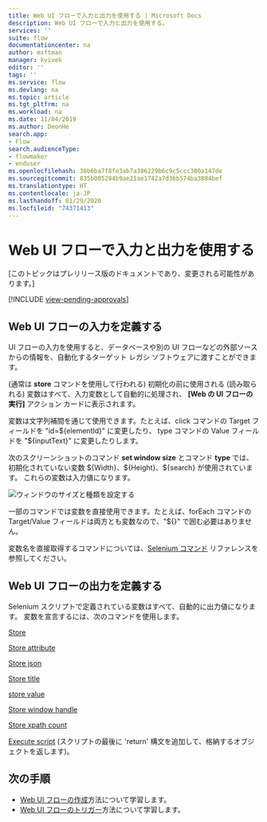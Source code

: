```yaml
---
title: Web UI フローで入力と出力を使用する | Microsoft Docs
description: Web UI フローで入力と出力を使用する。
services: ''
suite: flow
documentationcenter: na
author: msftman
manager: kvivek
editor: ''
tags: ''
ms.service: flow
ms.devlang: na
ms.topic: article
ms.tgt_pltfrm: na
ms.workload: na
ms.date: 11/04/2019
ms.author: DeonHe
search.app:
- Flow
search.audienceType:
- flowmaker
- enduser
ms.openlocfilehash: 38b6ba7f8fe3ab7a386229b6c9c5ccc300a147de
ms.sourcegitcommit: 835b005284b9ae21ae1742a7d36b574ba3884bef
ms.translationtype: HT
ms.contentlocale: ja-JP
ms.lasthandoff: 01/29/2020
ms.locfileid: "74371413"
---
```

# <a name="use-inputs-and-outputs-in-web-ui-flows"></a>Web UI フローで入力と出力を使用する

[このトピックはプレリリース版のドキュメントであり、変更される可能性があります。]

[!INCLUDE [view-pending-approvals](../includes/cc-rebrand.md)]

## <a name="define-inputs-for-a-web-ui-flow"></a>Web UI フローの入力を定義する

UI フローの入力を使用すると、データベースや別の UI フローなどの外部ソースからの情報を、自動化するターゲット レガシ ソフトウェアに渡すことができます。

(通常は **store** コマンドを使用して行われる) 初期化の前に使用される (読み取られる) 変数はすべて、入力変数として自動的に処理され、 **[Web の UI フローの実行]** アクション カードに表示されます。

変数は文字列補間を通じて使用できます。たとえば、click コマンドの Target フィールドを "id=\${elementId}" に変更したり、 type コマンドの Value フィールドを "\${inputText}" に変更したりします。

次のスクリーンショットのコマンド **set window size** とコマンド **type** では、初期化されていない変数 \${Width}、\${Height}、\${search} が使用されています。 これらの変数は入力値になります。

![ウィンドウのサイズと種類を設定する](../media/inputs-outputs-web/f05cb445dad212aaf395b66ba969622c.png "ウィンドウのサイズと種類を設定する")

一部のコマンドでは変数を直接使用できます。たとえば、forEach コマンドの Target/Value フィールドは両方とも変数なので、"\${}" で囲む必要はありません。

変数名を直接取得するコマンドについては、[Selenium コマンド](https://www.seleniumhq.org/selenium-ide/docs/en/api/commands/) リファレンスを参照してください。

## <a name="define-outputs-for-a-web-ui-flow"></a>Web UI フローの出力を定義する

Selenium スクリプトで定義されている変数はすべて、自動的に出力値になります。 変数を宣言するには、次のコマンドを使用します。

[Store](https://www.seleniumhq.org/selenium-ide/docs/en/api/commands/#store)

[Store attribute](https://www.seleniumhq.org/selenium-ide/docs/en/api/commands/#store-attribute)

[Store json](https://www.seleniumhq.org/selenium-ide/docs/en/api/commands/#store-json)

[Store title](https://www.seleniumhq.org/selenium-ide/docs/en/api/commands/#store-title)

[store value](https://www.seleniumhq.org/selenium-ide/docs/en/api/commands/#store-value)

[Store window handle](https://www.seleniumhq.org/selenium-ide/docs/en/api/commands/#store-window-handle)

[Store xpath count](https://www.seleniumhq.org/selenium-ide/docs/en/api/commands/#store-xpath-count)

[Execute script](https://www.seleniumhq.org/selenium-ide/docs/en/api/commands/#execute-script) (スクリプトの最後に 'return' 構文を追加して、格納するオブジェクトを返します)。

## <a name="next-steps"></a>次の手順

- [Web UI フローの作成](create-web.md)方法について学習します。
- [Web UI フローのトリガー](run-ui-flow.md)方法について学習します。

